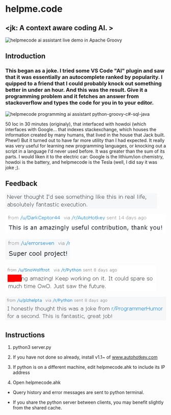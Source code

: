 # helpme.code

## <jk: A context aware coding AI. >

![helpmecode ai assistant live demo in Apache Groovy](Assets/helpme-apache-groovy-coding-ai-assistant-live-demo.gif)

## Introduction
### This began as a joke. I tried some VS Code "AI" plugin and saw that it was essentially an autocomplete ranked by popularity. I quipped to a friend that I could probably knock out something better in under an hour. And this was the result. Give it a programming problem and it fetches an answer from stackoverflow and types the code for you in to your editor.


![helpmecode programming ai assistant python-groovy-c#-sql-java](Assets/live-coding-machine-ai-demo.gif)

50 loc in 30 minutes (originaly), that interfaced with howdoi (which interfaces with Google... that indexes stackexchange, which houses the information created by many humans, that lived in the house that Jack built. Phew!) But it turned out to have far more utility than I had expected. It really was very useful for learning new programming languages, or knocking out a script in a language I'd never used before. It was greater than the sum of its parts. I would liken it to the electric car: Google is the lithium/ion chemistry, howdoi is the battery, and helpmecode is the Tesla (well, I did say it was joke ;).

## Feedback

![helpmecode-AI-assistant](Assets/Augmented-Intelligence-Review2b.PNG)

![helpmecode-augmented-intelligence-review](Assets/Augmented-Intelligence-programming-review3.PNG)

![AI-helpmecode-user-review](Assets/Augmented-Intelligence-programming-review4.PNG)

![AI-augmented-intelligence-groovy-programming](Assets/augmented-intelligence-review1-b2.PNG)

![helpmecode-AI-augmented-intelligence-learning](Assets/augmented-intelligence-review2a.PNG)

## Instructions

1. python3 server.py

2. If you have not done so already, install v1.1~ of www.autohotkey.com

3. If python is on a different machine, edit helpmecode.ahk to include its IP address

4. Open helpmecode.ahk

* Query history and error messages are sent to python terminal.

* If you share the python server between clients, you may benefit slightly from the shared cache.
